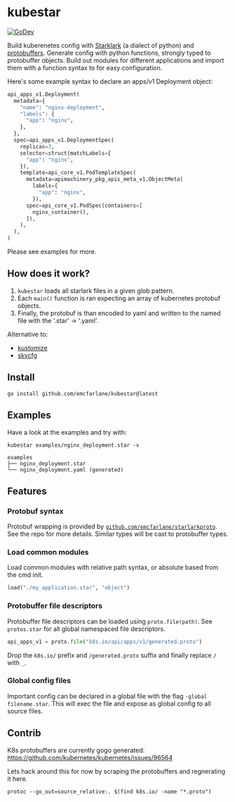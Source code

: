 # kubestar

[![GoDev](https://img.shields.io/static/v1?label=godev&message=reference&color=00add8)](https://pkg.go.dev/github.com/emcfarlane/kubestar?tab=doc)

Build kuberenetes config with [Starklark](https://github.com/google/starlark-go/blob/master/doc/spec.md) (a dialect of python) and [protobuffers](https://emcfarlane/starlarkproto).
Generate config with python functions, strongly typed to protobuffer objects.
Build out modules for different applications and import them with a function syntax to for easy configuration.

Here's some example syntax to declare an apps/v1 Deployment object:
```python
api_apps_v1.Deployment(
  metadata={
    "name": "nginx-deployment",
    "labels": {
      "app": "nginx",
    },
  },
  spec=api_apps_v1.DeploymentSpec(
    replicas=3,
    selector=struct(matchLabels={
      "app": "nginx",
    }),
    template=api_core_v1.PodTemplateSpec(
      metadata=apimachinery_pkg_apis_meta_v1.ObjectMeta(
        labels={
          "app": "nginx",
        }),
      spec=api_core_v1.PodSpec(containers=[
        nginx_container(),
      ]),
    ),
  ),
)
```
Please see examples for more.

## How does it work?

1. `kubestar` loads all starlark files in a given glob pattern.
2. Each `main()` function is ran expecting an array of kubernetes protobuf objects.
4. Finally, the protobuf is than encoded to yaml and written to the named file with the '.star' -> '.yaml'.

Alternative to:
- [kustomize](https://github.com/kubernetes-sigs/kustomize)
- [skycfg](https://github.com/stripe/skycfg)

## Install

```
go install github.com/emcfarlane/kubestar@latest
```

## Examples

Have a look at the examples and try with:
```
kubestar examples/nginx_deployment.star -v 
```

```
examples
├── nginx_deployment.star
└── nginx_deployment.yaml (generated)
```

## Features

### Protobuf syntax

Protobuf wrapping is provided by [`github.com/emcfarlane/starlarkproto`](https://github.com/emcfarlane/starlarkproto). 
See the repo for more details. Similar types will be cast to protobuffer types.

### Load common modules

Load common modules with relative path syntax, or absolute based from the cmd init.
```python
load("./my_application.star", "object")
```

### Protobuffer file descriptors

Protobuffer file descriptors can be loaded using `proto.file(path)`.
See `protos.star` for all global namespaced file descriptors. 

```python
api_apps_v1 = proto.file("k8s.io/api/apps/v1/generated.proto")
```
Drop the `k8s.io/` prefix and `/generated.proto` suffix and finally replace `/` with `_`.

### Global config files

Important config can be declared in a global file with the flag `-global filename.star`. 
This will exec the file and expose as global config to all source files.

## Contrib

K8s protobuffers are currently gogo generated: https://github.com/kubernetes/kubernetes/issues/96564

Lets hack around this for now by scraping the protobuffers and regnerating it here.
```
protoc --go_out=source_relative:. $(find k8s.io/ -name "*.proto")
```
